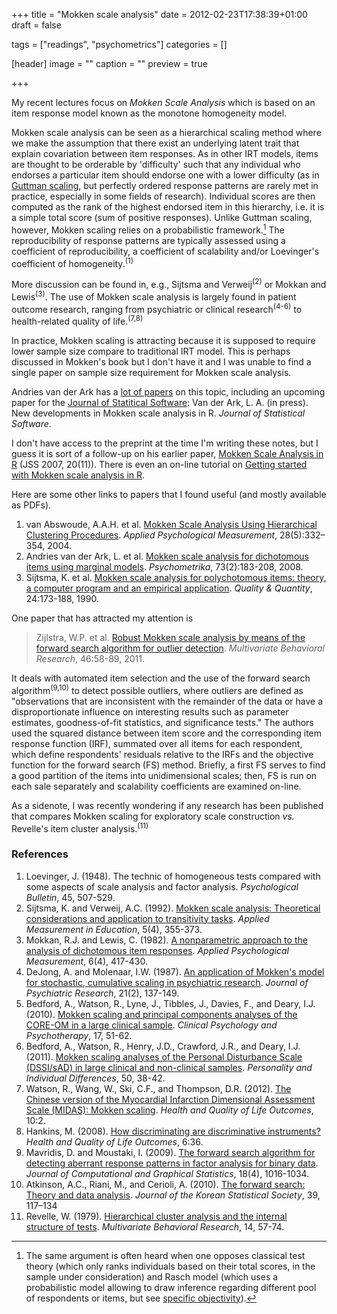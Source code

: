 +++
title = "Mokken scale analysis"
date = 2012-02-23T17:38:39+01:00
draft = false

tags = ["readings", "psychometrics"]
categories = []

[header]
image = ""
caption = ""
preview = true

+++

My recent lectures focus on *Mokken Scale Analysis* which is based on an item response model known as the monotone homogeneity model.

Mokken scale analysis can be seen as a hierarchical scaling method where we make the assumption that there exist an underlying latent trait that explain covariation between item responses. As in other IRT models, items are thought to be orderable by 'difficulty' such that any individual who endorses a particular item should endorse one with a lower difficulty (as in [Guttman scaling](http://en.wikipedia.org/wiki/Guttman_scale), but perfectly ordered response patterns are rarely met in practice, especially in some fields of research). Individual scores are then computed as the rank of the highest endorsed item in this hierarchy, i.e. it is a simple total score (sum of positive responses). Unlike Guttman scaling, however, Mokken scaling relies on a probabilistic framework.[^1] The reproducibility of response patterns are typically assessed using a coefficient of reproducibility, a coefficient of scalability and/or Loevinger's coefficient of homogeneity.<sup>(1)</sup>

More discussion can be found in, e.g., Sijtsma and Verweij<sup>(2)</sup> or Mokkan and Lewis<sup>(3)</sup>. The use of Mokken scale analysis is largely found in patient outcome research, ranging from psychiatric or clinical research<sup>(4-6)</sup> to health-related quality of life.<sup>(7,8)</sup>

In practice, Mokken scaling is attracting because it is supposed to require lower sample size compare to traditional IRT model. This is perhaps discussed in Mokken's book but I don't have it and I was unable to find a single paper on sample size requirement for Mokken scale analysis.

Andries van der Ark has a [lot of papers](http://spitswww.uvt.nl/~avdrark/research/research.htm) on this topic, including an upcoming paper for the [Journal of Statitical Software](http://www.jstatsoft.org/):
Van der Ark, L. A. (in press). New developments in Mokken scale analysis in R. *Journal of Statistical Software*.

I don't have access to the preprint at the time I'm writing these notes, but I guess it is sort of a follow-up on his earlier paper, [Mokken Scale Analysis in R](http://www.jstatsoft.org/v20/i11/) (JSS 2007, 20(11)). There is even an on-line tutorial on <i class="fa fa-file-pdf-o fa-1x"></i> [Getting started with Mokken scale analysis in R](http://spitswww.uvt.nl/~avdrark/research/mokkenstart.pdf).

Here are some other links to papers that I found useful (and mostly available as PDFs).

1. van Abswoude, A.A.H. et al. <i class="fa fa-file-pdf-o fa-1x"></i> [Mokken Scale Analysis Using Hierarchical Clustering Procedures](http://spitswww.uvt.nl/~vermunt/abswoude2004.pdf). *Applied Psychological Measurement*, 28(5):332–354, 2004.
2. Andries van der Ark, L. et al. [Mokken scale analysis for dichotomous items using marginal models](http://arno.uvt.nl/show.cgi?fid=80557). *Psychometrika*, 73(2):183-208, 2008.
3. Sijtsma, K. et al. [Mokken scale analysis for polychotomous items: theory, a computer program and an empirical application](http://arno.uvt.nl/show.cgi?fid=81040). *Quality & Quantity*, 24:173-188, 1990.


One paper that has attracted my attention is

> Zijlstra, W.P. et al. [Robust Mokken scale analysis by means of the forward search algorithm for outlier detection](http://arno.uvt.nl/show.cgi?fid=113834). *Multivariate Behavioral Research*, 46:58-89, 2011.

It deals with automated item selection and the use of the forward search algorithm<sup>(9,10)</sup> to detect possible outliers, where outliers are defined as "observations that are inconsistent with the remainder of the data or have a disproportionate influence on interesting results such as parameter estimates, goodness-of-fit statistics, and significance tests." The authors used the squared distance between item score and the corresponding item response function (IRF), summated over all items for each respondent, which define respondents' residuals relative to the IRFs and the objective function for the forward search (FS) method. Briefly, a first FS serves to find a good partition of the items into unidimensional scales; then, FS is run on each sale separately and scalability coefficients are examined on-line.

As a sidenote, I was recently wondering if any research has been published that compares Mokken scaling for exploratory scale construction *vs.* Revelle's item cluster analysis.<sup>(11)</sup>

### References

1. Loevinger, J. (1948). The technic of homogeneous tests compared with some aspects of scale analysis and factor analysis. *Psychological Bulletin*, 45, 507-529.
2. Sijtsma, K. and Verweij, A.C. (1992). [Mokken scale analysis: Theoretical considerations and application to transitivity tasks](http://arno.uvt.nl/show.cgi?fid=114619). *Applied Measurement in Education*, 5(4), 355-373.
3. Mokkan, R.J. and Lewis, C. (1982). [A nonparametric approach to the analysis of dichotomous item responses](http://apm.sagepub.com/content/6/4/417.short). *Applied Psychological Measurement*, 6(4), 417-430.
4. DeJong, A. and Molenaar, I.W. (1987). [An application of Mokken's model for stochastic, cumulative scaling in psychiatric research](http://www.journalofpsychiatricresearch.com/article/0022-3956(87)90014-8/abstractref). *Journal of Psychiatric Research*, 21(2), 137-149.
5. Bedford, A., Watson, R., Lyne, J., Tibbles, J., Davies, F., and Deary, I.J. (2010). [Mokken scaling and principal components analyses of the CORE-OM in a large clinical sample](http://www.ncbi.nlm.nih.gov/pubmed/19728291). *Clinical Psychology and Psychotherapy*, 17, 51-62.
6. Bedford, A., Watson, R., Henry, J.D., Crawford, J.R., and Deary, I.J. (2011). [Mokken scaling analyses of the Personal Disturbance Scale (DSSI/sAD) in large clinical and non-clinical samples](http://www.abdn.ac.uk/~psy086/dept/pdfs/PAID_2011_Mokken_Scaling_of_sAD.pdf). *Personality and Individual Differences*, 50, 38-42.
7. Watson, R., Wang, W., Ski, C.F., and Thompson, D.R. (2012). [The Chinese version of the Myocardial Infarction Dimensional Assessment Scale (MIDAS): Mokken scaling](http://www.hqlo.com/content/10/1/2). *Health and Quality of Life Outcomes*, 10:2.
8. Hankins, M. (2008). [How discriminating are discriminative instruments?](http://www.hqlo.com/content/6/1/36) *Health and Quality of Life Outcomes*, 6:36.
9. Mavridis, D. and Moustaki, I. (2009). [The forward search algorithm for detecting aberrant response patterns in factor analysis for binary data](http://pubs.amstat.org/doi/abs/10.1198/jcgs.2009.08060?journalCode=jcgs). *Journal of Computational and Graphical Statistics*, 18(4), 1016-1034.
10. Atkinson, A.C., Riani, M., and Cerioli, A. (2010). [The forward search: Theory and data analysis](http://www.riani.it/pub/ARC10JKSS.pdf). *Journal of the Korean Statistical Society*, 39, 117–134
11. Revelle, W. (1979). [Hierarchical cluster analysis and the internal structure of tests](http://personality-project.org/revelle/publications/iclust.pdf). *Multivariate Behavioral Research*, 14, 57-74.
	 
[^1]: The same argument is often heard when one opposes classical test theory (which only ranks individuals based on their total scores, in the sample under consideration) and Rasch model (which uses a probabilistic model allowing to draw inference regarding different pool of respondents or items, but see [specific objectivity](http://www.rasch.org/rmt/rmt83e.htm)).
